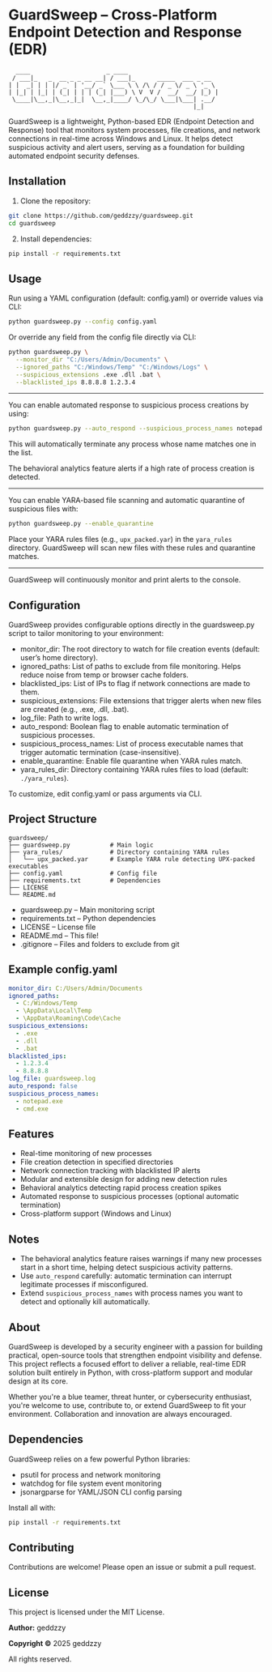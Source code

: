 # GuardSweep – Cross-Platform Endpoint Detection and Response (EDR)

```
  ____                     _ ____
 / ___|_   _  __ _ _ __ __| / ___|_      _____  ___ _ __
| |  _| | | |/ _` | '__/ _` \___ \ \ /\ / / _ \/ _ \ '_ \
| |_| | |_| | (_| | | | (_| |___) \ V  V /  __/  __/ |_) |
 \____|\__,_|\__,_|_|  \__,_|____/ \_/\_/ \___|\___| .__/
                                                   |_|
```

GuardSweep is a lightweight, Python-based EDR (Endpoint Detection and Response) tool that monitors system processes, file creations, and network connections in real-time across Windows and Linux. It helps detect suspicious activity and alert users, serving as a foundation for building automated endpoint security defenses.

## Installation

1. Clone the repository:

```bash
git clone https://github.com/geddzzy/guardsweep.git
cd guardsweep
```

2. Install dependencies:

```bash
pip install -r requirements.txt
```

## Usage

Run using a YAML configuration (default: config.yaml) or override values via CLI:

```bash
python guardsweep.py --config config.yaml
```

Or override any field from the config file directly via CLI:

```bash
python guardsweep.py \
  --monitor_dir "C:/Users/Admin/Documents" \
  --ignored_paths "C:/Windows/Temp" "C:/Windows/Logs" \
  --suspicious_extensions .exe .dll .bat \
  --blacklisted_ips 8.8.8.8 1.2.3.4
```

---

You can enable automated response to suspicious process creations by using:

```bash
python guardsweep.py --auto_respond --suspicious_process_names notepad.exe cmd.exe
```

This will automatically terminate any process whose name matches one in the list.

The behavioral analytics feature alerts if a high rate of process creation is detected.

---

You can enable YARA-based file scanning and automatic quarantine of suspicious files with:

```bash
python guardsweep.py --enable_quarantine
```

Place your YARA rules files (e.g., `upx_packed.yar`) in the `yara_rules` directory. GuardSweep will scan new files with these rules and quarantine matches.

---

GuardSweep will continuously monitor and print alerts to the console.

## Configuration

GuardSweep provides configurable options directly in the guardsweep.py script to tailor monitoring to your environment:

- monitor_dir: The root directory to watch for file creation events (default: user’s home directory).
- ignored_paths: List of paths to exclude from file monitoring. Helps reduce noise from temp or browser cache folders.
- blacklisted_ips: List of IPs to flag if network connections are made to them.
- suspicious_extensions: File extensions that trigger alerts when new files are created (e.g., .exe, .dll, .bat).
- log_file: Path to write logs.
- auto_respond: Boolean flag to enable automatic termination of suspicious processes.
- suspicious_process_names: List of process executable names that trigger automatic termination (case-insensitive).
- enable_quarantine: Enable file quarantine when YARA rules match.
- yara_rules_dir: Directory containing YARA rules files to load (default: `./yara_rules`).

To customize, edit config.yaml or pass arguments via CLI.

## Project Structure

```
guardsweep/
├── guardsweep.py           # Main logic
├── yara_rules/             # Directory containing YARA rules
│   └── upx_packed.yar      # Example YARA rule detecting UPX-packed executables
├── config.yaml             # Config file
├── requirements.txt        # Dependencies
├── LICENSE
└── README.md
```

- guardsweep.py – Main monitoring script
- requirements.txt – Python dependencies
- LICENSE – License file
- README.md – This file!
- .gitignore – Files and folders to exclude from git

## Example config.yaml

```yaml
monitor_dir: C:/Users/Admin/Documents
ignored_paths:
  - C:/Windows/Temp
  - \AppData\Local\Temp
  - \AppData\Roaming\Code\Cache
suspicious_extensions:
  - .exe
  - .dll
  - .bat
blacklisted_ips:
  - 1.2.3.4
  - 8.8.8.8
log_file: guardsweep.log
auto_respond: false
suspicious_process_names:
  - notepad.exe
  - cmd.exe
```

## Features

- Real-time monitoring of new processes
- File creation detection in specified directories
- Network connection tracking with blacklisted IP alerts
- Modular and extensible design for adding new detection rules
- Behavioral analytics detecting rapid process creation spikes
- Automated response to suspicious processes (optional automatic termination)
- Cross-platform support (Windows and Linux)

## Notes

- The behavioral analytics feature raises warnings if many new processes start in a short time, helping detect suspicious activity patterns.
- Use `auto_respond` carefully: automatic termination can interrupt legitimate processes if misconfigured.
- Extend `suspicious_process_names` with process names you want to detect and optionally kill automatically.

## About

GuardSweep is developed by a security engineer with a passion for building practical, open-source tools that strengthen endpoint visibility and defense. This project reflects a focused effort to deliver a reliable, real-time EDR solution built entirely in Python, with cross-platform support and modular design at its core.

Whether you're a blue teamer, threat hunter, or cybersecurity enthusiast, you're welcome to use, contribute to, or extend GuardSweep to fit your environment. Collaboration and innovation are always encouraged.

## Dependencies

GuardSweep relies on a few powerful Python libraries:

- psutil for process and network monitoring
- watchdog for file system event monitoring
- jsonargparse for YAML/JSON CLI config parsing

Install all with:

```bash
pip install -r requirements.txt
```

## Contributing

Contributions are welcome! Please open an issue or submit a pull request.

## License

This project is licensed under the MIT License.

**Author:** geddzzy

**Copyright ©** 2025 geddzzy

All rights reserved.
